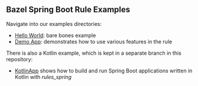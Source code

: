 ## Bazel Spring Boot Rule Examples

Navigate into our examples directories:

- [Hello World](helloworld): bare bones example
- [Demo App](demoapp): demonstrates how to use various features in the rule

There is also a Kotlin example, which is kept in a separate branch in this repository:

- [KotlinApp](https://github.com/salesforce/rules_spring/tree/examples_kotlin) shows how to build and run  Spring Boot applications written in Kotlin with *rules_spring*
